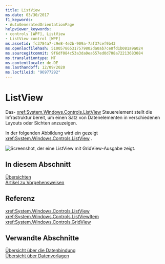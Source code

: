 ```yaml
---
title: ListView
ms.date: 03/30/2017
f1_keywords:
- AutoGeneratedOrientationPage
helpviewer_keywords:
- controls [WPF], ListView
- ListView control [WPF]
ms.assetid: fc3784a7-c9e8-4e2b-909a-7af37cef9b43
ms.openlocfilehash: 510057865317579802da0ab7ce8fd1b081a9a024
ms.sourcegitcommit: 9f6df084c53a3da0ea657ed0d708a72213683084
ms.translationtype: MT
ms.contentlocale: de-DE
ms.lasthandoff: 12/09/2020
ms.locfileid: "96977292"
---
```

# <a name="listview"></a>ListView
Das- <xref:System.Windows.Controls.ListView> Steuerelement stellt die Infrastruktur bereit, um einen Satz von Datenelementen in verschiedenen Layouts oder Sichten anzuzeigen.  
  
 In der folgenden Abbildung wird ein gezeigt <xref:System.Windows.Controls.ListView> .  
  
 ![Screenshot, der eine ListView mit GridView-Ausgabe zeigt.](./media/gridview-overview/listview-gridview-output.jpg)  
  
## <a name="in-this-section"></a>In diesem Abschnitt  
 [Übersichten](listview-overviews.md)  
 [Artikel zu Vorgehensweisen](listview-how-to-topics.md)  
  
## <a name="reference"></a>Referenz  
 <xref:System.Windows.Controls.ListView>  
  <xref:System.Windows.Controls.ListViewItem>  
  <xref:System.Windows.Controls.GridView>  
  
## <a name="related-sections"></a>Verwandte Abschnitte  
 [Übersicht über die Datenbindung](/dotnet/desktop-wpf/data/data-binding-overview)  
  [Übersicht über Datenvorlagen](../data/data-templating-overview.md)
